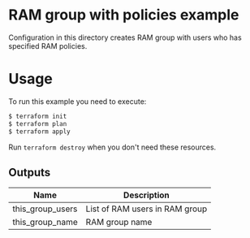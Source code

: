 # RAM group with policies example

Configuration in this directory creates RAM group with users who has specified RAM policies.


# Usage

To run this example you need to execute:

```bash
$ terraform init
$ terraform plan
$ terraform apply
```

Run `terraform destroy` when you don't need these resources.

<!-- BEGINNING OF PRE-COMMIT-TERRAFORM DOCS HOOK -->

## Outputs
| Name | Description |
|------|-------------|
| this_group_users | List of RAM users in RAM group |
| this_group_name | RAM group name |

<!-- END OF PRE-COMMIT-TERRAFORM DOCS HOOK -->

